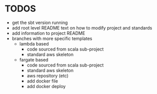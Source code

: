 # TODOS

* get the sbt version running
* add root level README text on how to modify project and standards
* add information to project README
* branches with more specific templates
  * lambda based
    * code sourced from scala sub-project
    * standard aws skeleton 
  * fargate based
    * code sourced from scala sub-project
    * standard aws skeleton
    * aws repository (etc)
    * add docker file
    * add docker deploy